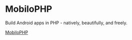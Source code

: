 # MobiloPHP
Build Android apps in PHP - natively, beautifully, and freely.

[MobiloPHP](https://github.com/Ashishkumbhar01/MobiloPHP.git)